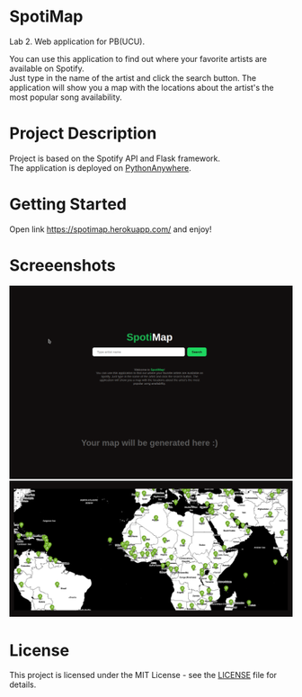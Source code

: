 # SpotiMap

Lab 2. Web application for PB(UCU).

You can use this application to find out where your favorite artists are available on Spotify.\
Just type in the name of the artist and click the search button. The application will show you a map with the locations about the artist's the most popular song availability.


# Project Description

Project is based on the Spotify API and Flask framework.\
The application is deployed on [PythonAnywhere](https://pythonanywhere.com/).


# Getting Started

Open link https://spotimap.herokuapp.com/ and enjoy!


# Screeenshots

![Screenshot](screenshots/screenshot1.png)
![Screenshot](screenshots/screenshot2.png)


# License

This project is licensed under the MIT License - see the [LICENSE](LICENSE) file for details.